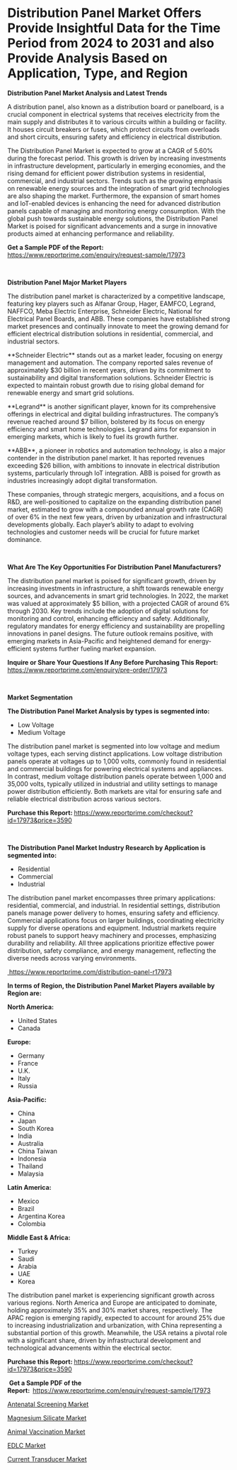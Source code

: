 <p><h1>Distribution Panel Market Offers Provide Insightful Data for the Time Period from 2024 to 2031 and also Provide Analysis Based on Application, Type, and Region</h1></p><p><strong>Distribution Panel Market Analysis and Latest Trends</strong></p>
<p><p>A distribution panel, also known as a distribution board or panelboard, is a crucial component in electrical systems that receives electricity from the main supply and distributes it to various circuits within a building or facility. It houses circuit breakers or fuses, which protect circuits from overloads and short circuits, ensuring safety and efficiency in electrical distribution.</p><p>The Distribution Panel Market is expected to grow at a CAGR of 5.60% during the forecast period. This growth is driven by increasing investments in infrastructure development, particularly in emerging economies, and the rising demand for efficient power distribution systems in residential, commercial, and industrial sectors. Trends such as the growing emphasis on renewable energy sources and the integration of smart grid technologies are also shaping the market. Furthermore, the expansion of smart homes and IoT-enabled devices is enhancing the need for advanced distribution panels capable of managing and monitoring energy consumption. With the global push towards sustainable energy solutions, the Distribution Panel Market is poised for significant advancements and a surge in innovative products aimed at enhancing performance and reliability.</p></p>
<p><strong>Get a Sample PDF of the Report:&nbsp;</strong> <a href="https://www.reportprime.com/enquiry/request-sample/17973?utm_campaign=63&utm_medium=2&utm_source=Github&utm_content=ia&utm_term=20112024&utm_id=distribution-panel">https://www.reportprime.com/enquiry/request-sample/17973</a></p>
<p>&nbsp;</p>
<p><strong>Distribution Panel Major Market Players</strong></p>
<p><p>The distribution panel market is characterized by a competitive landscape, featuring key players such as Alfanar Group, Hager, EAMFCO, Legrand, NAFFCO, Meba Electric Enterprise, Schneider Electric, National for Electrical Panel Boards, and ABB. These companies have established strong market presences and continually innovate to meet the growing demand for efficient electrical distribution solutions in residential, commercial, and industrial sectors.</p><p>**Schneider Electric** stands out as a market leader, focusing on energy management and automation. The company reported sales revenue of approximately $30 billion in recent years, driven by its commitment to sustainability and digital transformation solutions. Schneider Electric is expected to maintain robust growth due to rising global demand for renewable energy and smart grid solutions.</p><p>**Legrand** is another significant player, known for its comprehensive offerings in electrical and digital building infrastructures. The company’s revenue reached around $7 billion, bolstered by its focus on energy efficiency and smart home technologies. Legrand aims for expansion in emerging markets, which is likely to fuel its growth further. </p><p>**ABB**, a pioneer in robotics and automation technology, is also a major contender in the distribution panel market. It has reported revenues exceeding $26 billion, with ambitions to innovate in electrical distribution systems, particularly through IoT integration. ABB is poised for growth as industries increasingly adopt digital transformation.</p><p>These companies, through strategic mergers, acquisitions, and a focus on R&D, are well-positioned to capitalize on the expanding distribution panel market, estimated to grow with a compounded annual growth rate (CAGR) of over 6% in the next few years, driven by urbanization and infrastructural developments globally. Each player’s ability to adapt to evolving technologies and customer needs will be crucial for future market dominance.</p></p>
<p>&nbsp;</p>
<p><strong>What Are The Key Opportunities For Distribution Panel Manufacturers?</strong></p>
<p><p>The distribution panel market is poised for significant growth, driven by increasing investments in infrastructure, a shift towards renewable energy sources, and advancements in smart grid technologies. In 2022, the market was valued at approximately $5 billion, with a projected CAGR of around 6% through 2030. Key trends include the adoption of digital solutions for monitoring and control, enhancing efficiency and safety. Additionally, regulatory mandates for energy efficiency and sustainability are propelling innovations in panel designs. The future outlook remains positive, with emerging markets in Asia-Pacific and heightened demand for energy-efficient systems further fueling market expansion.</p></p>
<p><strong>Inquire or Share Your Questions If Any Before Purchasing This Report:</strong> <a href="https://www.reportprime.com/enquiry/pre-order/17973?utm_campaign=63&utm_medium=2&utm_source=Github&utm_content=ia&utm_term=20112024&utm_id=distribution-panel">https://www.reportprime.com/enquiry/pre-order/17973</a></p>
<p>&nbsp;</p>
<p><strong>Market Segmentation</strong></p>
<p><strong>The Distribution Panel Market Analysis by types is segmented into:</strong></p>
<p><ul><li>Low Voltage</li><li>Medium Voltage</li></ul></p>
<p><p>The distribution panel market is segmented into low voltage and medium voltage types, each serving distinct applications. Low voltage distribution panels operate at voltages up to 1,000 volts, commonly found in residential and commercial buildings for powering electrical systems and appliances. In contrast, medium voltage distribution panels operate between 1,000 and 35,000 volts, typically utilized in industrial and utility settings to manage power distribution efficiently. Both markets are vital for ensuring safe and reliable electrical distribution across various sectors.</p></p>
<p><strong>Purchase this Report:&nbsp;</strong><a href="https://www.reportprime.com/checkout?id=17973&price=3590&utm_campaign=63&utm_medium=2&utm_source=Github&utm_content=ia&utm_term=20112024&utm_id=distribution-panel">https://www.reportprime.com/checkout?id=17973&price=3590</a></p>
<p>&nbsp;</p>
<p><strong>The Distribution Panel Market Industry Research by Application is segmented into:</strong></p>
<p><ul><li>Residential</li><li>Commercial</li><li>Industrial</li></ul></p>
<p><p>The distribution panel market encompasses three primary applications: residential, commercial, and industrial. In residential settings, distribution panels manage power delivery to homes, ensuring safety and efficiency. Commercial applications focus on larger buildings, coordinating electricity supply for diverse operations and equipment. Industrial markets require robust panels to support heavy machinery and processes, emphasizing durability and reliability. All three applications prioritize effective power distribution, safety compliance, and energy management, reflecting the diverse needs across varying environments.</p></p>
<p><a href="https://www.reportprime.com/distribution-panel-r17973?utm_campaign=63&utm_medium=2&utm_source=Github&utm_content=ia&utm_term=20112024&utm_id=distribution-panel">&nbsp;https://www.reportprime.com/distribution-panel-r17973</a></p>
<p><strong>In terms of Region, the Distribution Panel Market Players available by Region are:</strong></p>
<p>
    <p> <strong> North America: </strong>
        <ul>
            <li>United States</li>
            <li>Canada</li>
        </ul>
        </p> 
    <p> <strong> Europe: </strong>
        <ul>
            <li>Germany</li>
            <li>France</li>
            <li>U.K.</li>
            <li>Italy</li>
            <li>Russia</li>
        </ul>
        </p> 
    <p> <strong> Asia-Pacific: </strong>
        <ul>
            <li>China</li>
            <li>Japan</li>
            <li>South Korea</li>
            <li>India</li>
            <li>Australia</li>
            <li>China Taiwan</li>
            <li>Indonesia</li>
            <li>Thailand</li>
            <li>Malaysia</li>
        </ul>
        </p> 
    <p> <strong> Latin America: </strong>
        <ul>
            <li>Mexico</li>
            <li>Brazil</li>
            <li>Argentina Korea</li>
            <li>Colombia</li>
        </ul>
        </p> 
    <p> <strong> Middle East & Africa: </strong>
        <ul>
            <li>Turkey</li>
            <li>Saudi</li>
            <li>Arabia</li>
            <li>UAE</li>
            <li>Korea</li>
        </ul>
    </p>
    </p>
<p><p>The distribution panel market is experiencing significant growth across various regions. North America and Europe are anticipated to dominate, holding approximately 35% and 30% market shares, respectively. The APAC region is emerging rapidly, expected to account for around 25% due to increasing industrialization and urbanization, with China representing a substantial portion of this growth. Meanwhile, the USA retains a pivotal role with a significant share, driven by infrastructural development and technological advancements within the electrical sector.</p></p>
<p><strong>Purchase this Report: </strong><a href="https://www.reportprime.com/checkout?id=17973&price=3590&utm_campaign=63&utm_medium=2&utm_source=Github&utm_content=ia&utm_term=20112024&utm_id=distribution-panel">https://www.reportprime.com/checkout?id=17973&price=3590</a></p>
<p>&nbsp;<strong>Get a Sample PDF of the Report:&nbsp;&nbsp;</strong><a href="https://www.reportprime.com/enquiry/request-sample/17973?utm_campaign=63&utm_medium=2&utm_source=Github&utm_content=ia&utm_term=20112024&utm_id=distribution-panel">https://www.reportprime.com/enquiry/request-sample/17973</a></p>
<p><strong></strong></p>
<p><p><a href="https://issuu.com/reportprime-2/docs/antenatal-screening-market-size-203_017bc607873987?utm_campaign=63&utm_medium=2&utm_source=Github&utm_content=ia&utm_term=20112024&utm_id=distribution-panel">Antenatal Screening Market</a></p><p><a href="https://www.linkedin.com/pulse/magnesium-silicate-market-size-share-analysis-growth-mwtwf?utm_campaign=63&utm_medium=2&utm_source=Github&utm_content=ia&utm_term=20112024&utm_id=distribution-panel">Magnesium Silicate Market</a></p><p><a href="https://issuu.com/reportprime-2/docs/animal-vaccination-market-size-2030_0323e90ab4b8dd?utm_campaign=63&utm_medium=2&utm_source=Github&utm_content=ia&utm_term=20112024&utm_id=distribution-panel">Animal Vaccination Market</a></p><p><a href="https://github.com/JubayerMia832/Market-Research-Report-List-1/blob/main/edlc-market.md?utm_campaign=63&utm_medium=2&utm_source=Github&utm_content=ia&utm_term=20112024&utm_id=distribution-panel">EDLC Market</a></p><p><a href="https://github.com/ygfu6u/Market-Research-Report-List-1/blob/main/current-transducer-market.md?utm_campaign=63&utm_medium=2&utm_source=Github&utm_content=ia&utm_term=20112024&utm_id=distribution-panel">Current Transducer Market</a></p></p>